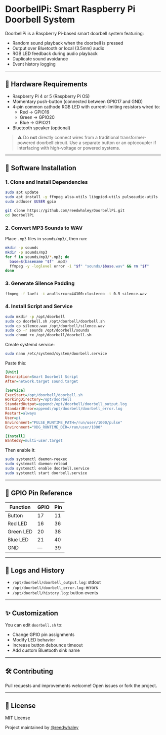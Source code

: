 
# DoorbellPi: Smart Raspberry Pi Doorbell System

DoorbellPi is a Raspberry Pi-based smart doorbell system featuring:

- Random sound playback when the doorbell is pressed
- Output over Bluetooth or local (3.5mm) audio
- RGB LED feedback during audio playback
- Duplicate sound avoidance
- Event history logging

---

## 🔧 Hardware Requirements

- Raspberry Pi 4 or 5 (Raspberry Pi OS)
- Momentary push-button (connected between GPIO17 and GND)
- 4-pin common cathode RGB LED with current-limiting resistors wired to:
  - Red → GPIO16
  - Green → GPIO20
  - Blue → GPIO21
- Bluetooth speaker (optional)

> ⚠️ Do **not** directly connect wires from a traditional transformer-powered doorbell circuit.
> Use a separate button or an optocoupler if interfacing with high-voltage or powered systems.

---

## 💾 Software Installation

### 1. Clone and Install Dependencies

```bash
sudo apt update
sudo apt install -y ffmpeg alsa-utils libgpiod-utils pulseaudio-utils
sudo adduser $USER gpio

git clone https://github.com/reedwhaley/DoorbellPi.git
cd DoorbellPi
```

### 2. Convert MP3 Sounds to WAV

Place `.mp3` files in `sounds/mp3/`, then run:

```bash
mkdir -p sounds
mkdir -p sounds/mp3
for f in sounds/mp3/*.mp3; do
  base=$(basename "$f" .mp3)
  ffmpeg -y -loglevel error -i "$f" "sounds/$base.wav" && rm "$f"
done
```

### 3. Generate Silence Padding

```bash
ffmpeg -f lavfi -i anullsrc=r=44100:cl=stereo -t 0.5 silence.wav
```

### 4. Install Script and Service

```bash
sudo mkdir -p /opt/doorbell
sudo cp doorbell.sh /opt/doorbell/doorbell.sh
sudo cp silence.wav /opt/doorbell/silence.wav
sudo cp -r sounds /opt/doorbell/sounds
sudo chmod +x /opt/doorbell/doorbell.sh
```

Create systemd service:

```bash
sudo nano /etc/systemd/system/doorbell.service
```

Paste this:

```ini
[Unit]
Description=Smart Doorbell Script
After=network.target sound.target

[Service]
ExecStart=/opt/doorbell/doorbell.sh
WorkingDirectory=/opt/doorbell
StandardOutput=append:/opt/doorbell/doorbell_output.log
StandardError=append:/opt/doorbell/doorbell_error.log
Restart=always
User=pi
Environment="PULSE_RUNTIME_PATH=/run/user/1000/pulse"
Environment="XDG_RUNTIME_DIR=/run/user/1000"

[Install]
WantedBy=multi-user.target
```

Then enable it:

```bash
sudo systemctl daemon-reexec
sudo systemctl daemon-reload
sudo systemctl enable doorbell.service
sudo systemctl start doorbell.service
```

---

## 📘 GPIO Pin Reference

| Function | GPIO | Pin  |
|----------|------|------|
| Button   | 17   | 11   |
| Red LED  | 16   | 36   |
| Green LED| 20   | 38   |
| Blue LED | 21   | 40   |
| GND      | —    | 39   |

---

## 📂 Logs and History

- `/opt/doorbell/doorbell_output.log`: stdout
- `/opt/doorbell/doorbell_error.log`: errors
- `/opt/doorbell/history.log`: button events

---

## ✨ Customization

You can edit `doorbell.sh` to:

- Change GPIO pin assignments
- Modify LED behavior
- Increase button debounce timeout
- Add custom Bluetooth sink name

---

## 🛠 Contributing

Pull requests and improvements welcome! Open issues or fork the project.

---

## 📜 License

MIT License

Project maintained by [@reedwhaley](https://github.com/reedwhaley)
